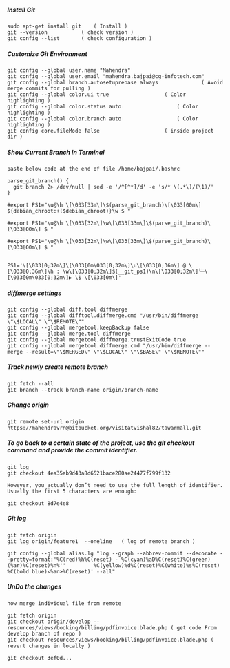 ##### Install Git
	
	sudo apt-get install git	( Install )
	git --version			( check version )
	git config --list		( check configuration )

##### Customize Git Environment

	git config --global user.name "Mahendra"
	git config --global user.email "mahendra.bajpai@cg-infotech.com"
	git config --global branch.autosetuprebase always	           ( Avoid merge commits for pulling )
	git config --global color.ui true				   ( Color highlighting )
	git config --global color.status auto				   ( Color highlighting )
	git config --global color.branch auto				   ( Color highlighting )
	git config core.fileMode false					   ( inside project dir )

##### Show Current  Branch In Terminal	

	paste below code at the end of file /home/bajpai/.bashrc
		
	parse_git_branch() {
	  git branch 2> /dev/null | sed -e '/^[^*]/d' -e 's/* \(.*\)/(\1)/'
	}

	#export PS1="\u@\h \[\033[33m\]\$(parse_git_branch)\[\033[00m\] ${debian_chroot:+($debian_chroot)}\w $ "

	#export PS1="\u@\h \[\033[32m\]\w\[\033[33m\]\$(parse_git_branch)\[\033[00m\] $ "

	#export PS1="\u@\h \[\033[32m\]\w\[\033[33m\]\$(parse_git_branch)\[\033[00m\] $ "


	PS1='\[\033[0;32m\]\[\033[0m\033[0;32m\]\u\[\033[0;36m\] @ \[\033[0;36m\]\h : \w\[\033[0;32m\]$(__git_ps1)\n\[\033[0;32m\]└─\[\033[0m\033[0;32m\]▶ \$ \[\033[0m\]'


##### diffmerge settings

		
	git config --global diff.tool diffmerge
	git config --global difftool.diffmerge.cmd "/usr/bin/diffmerge \"\$LOCAL\" \"\$REMOTE\""
	git config --global mergetool.keepBackup false
	git config --global merge.tool diffmerge
	git config --global mergetool.diffmerge.trustExitCode true
	git config --global mergetool.diffmerge.cmd "/usr/bin/diffmerge --merge --result=\"\$MERGED\" \"\$LOCAL\" \"\$BASE\" \"\$REMOTE\""


##### Track newly create remote branch

	git fetch --all
	git branch --track branch-name origin/branch-name


##### Change origin

	git remote set-url origin https://mahendravrn@bitbucket.org/visitatvishal82/tawarmall.git


##### To go back to a certain state of the project, use the git checkout command and provide the commit identifier.

	git log
	git checkout 4ea35ab9d43a8d6521bace280ae24477f799f132

	However, you actually don’t need to use the full length of identifier. Usually the first 5 characters are enough:

	git checkout 8d7e4e8


##### Git log

	git fetch origin
	git log origin/feature1  --oneline   ( log of remote branch )

	git config --global alias.lg "log --graph --abbrev-commit --decorate --pretty=format:'%C(red)%h%C(reset) - %C(cyan)%aD%C(reset)%C(green)(%ar)%C(reset)%n%''         %C(yellow)%d%C(reset)%C(white)%s%C(reset) %C(bold blue)<%an>%C(reset)' --all"

##### UnDo the changes
	how merge individual file from remote

	git fetch origin
	git checkout origin/develop -- resources/views/booking/billing/pdfinvoice.blade.php ( get code From  develop branch of repo )
	git checkout resources/views/booking/billing/pdfinvoice.blade.php ( revert changes in locally )

	git checkout 3ef0d...















